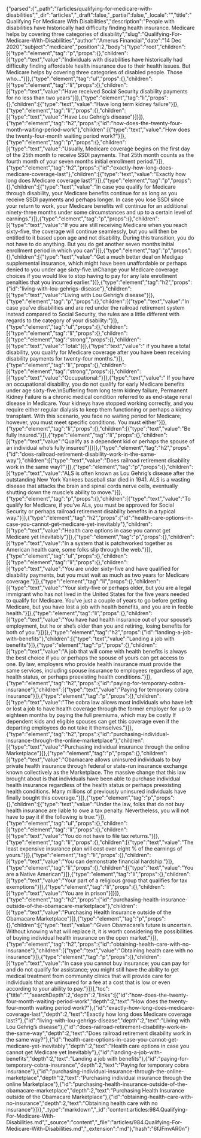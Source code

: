 {"parsed":{"_path":"/articles/qualifying-for-medicare-with-disabilities","_dir":"articles","_draft":false,"_partial":false,"_locale":"","title":"Qualifying For Medicare With Disabilities","description":"People with disabilities have historically had difficulty finding health insurance. Medicare helps by covering three categories of disability","slug":"Qualifying-For-Medicare-With-Disabilities","author":"Amerus Financial","date":"14 Dec 2020","subject":"medicare","position":2,"body":{"type":"root","children":[{"type":"element","tag":"p","props":{},"children":[{"type":"text","value":"Individuals with disabilities have historically had difficulty finding affordable health insurance due to their health issues. But Medicare helps by covering three categories of disabled people. Those who…"}]},{"type":"element","tag":"ul","props":{},"children":[{"type":"element","tag":"li","props":{},"children":[{"type":"text","value":"Have received Social Security disability payments for no less than two years"}]},{"type":"element","tag":"li","props":{},"children":[{"type":"text","value":"Have long term kidney failure"}]},{"type":"element","tag":"li","props":{},"children":[{"type":"text","value":"Have Lou Gehrig’s disease"}]}]},{"type":"element","tag":"h2","props":{"id":"how-does-the-twenty-four-month-waiting-period-work"},"children":[{"type":"text","value":"How does the twenty-four-month waiting period work?"}]},{"type":"element","tag":"p","props":{},"children":[{"type":"text","value":"Usually, Medicare coverage begins on the first day of the 25th month to receive SSDI payments. That 25th month counts as the fourth month of your seven months initial enrollment period."}]},{"type":"element","tag":"h2","props":{"id":"exactly-how-long-does-medicare-coverage-last"},"children":[{"type":"text","value":"Exactly how long does Medicare coverage last?"}]},{"type":"element","tag":"p","props":{},"children":[{"type":"text","value":"In case you qualify for Medicare through disability, your Medicare benefits continue for as long as you receive SSDI payments and perhaps longer. In case you lose SSDI since your return to work, your Medicare benefits will continue for an additional ninety-three months under some circumstances and up to a certain level of earnings."}]},{"type":"element","tag":"p","props":{},"children":[{"type":"text","value":"If you are still receiving Medicare when you reach sixty-five, the coverage will continue seamlessly, but you will then be entitled to it based upon age and not disability. During this transition, you do not have to do anything. But you do get another seven months initial enrollment period in which you can"}]},{"type":"element","tag":"p","props":{},"children":[{"type":"text","value":"Get a much better deal on Medigap supplemental insurance, which might have been unaffordable or perhaps denied to you under age sixty-five.\nChange your Medicare coverage choices if you would like to stop having to pay for any late enrollment penalties that you incurred earlier."}]},{"type":"element","tag":"h2","props":{"id":"living-with-lou-gehrigs-disease"},"children":[{"type":"text","value":"Living with Lou Gehrig’s disease"}]},{"type":"element","tag":"p","props":{},"children":[{"type":"text","value":"In case you’ve disabilities and are red under the railroad retirement system instead compared to Social Security, the rules are a little different with regards to the category of your disability:"}]},{"type":"element","tag":"ul","props":{},"children":[{"type":"element","tag":"li","props":{},"children":[{"type":"element","tag":"strong","props":{},"children":[{"type":"text","value":"Total:"}]},{"type":"text","value":" if you have a total disability, you qualify for Medicare coverage after you have been receiving disability payments for twenty-four months."}]},{"type":"element","tag":"li","props":{},"children":[{"type":"element","tag":"strong","props":{},"children":[{"type":"text","value":"Occupational:"}]},{"type":"text","value":" If you have an occupational disability, you do not qualify for early Medicare benefits under age sixty-five.\nSuffering from long term kidney failure, Permanent Kidney Failure is a chronic medical condition referred to as end-stage renal disease in Medicare. Your kidneys have stopped working correctly, and you require either regular dialysis to keep them functioning or perhaps a kidney transplant. With this scenario, you face no waiting period for Medicare; however, you must meet specific conditions. You must either"}]},{"type":"element","tag":"li","props":{},"children":[{"type":"text","value":"Be fully insured."}]},{"type":"element","tag":"li","props":{},"children":[{"type":"text","value":"Qualify as a dependent kid or perhaps the spouse of an individual who’s fully insured"}]}]},{"type":"element","tag":"h2","props":{"id":"does-railroad-retirement-disability-work-in-the-same-way"},"children":[{"type":"text","value":"Does railroad retirement disability work in the same way?"}]},{"type":"element","tag":"p","props":{},"children":[{"type":"text","value":"ALS is often known as Lou Gehrig’s disease after the outstanding New York Yankees baseball star died in 1941. ALS is a wasting disease that attacks the brain and spinal cords nerve cells, eventually shutting down the muscle’s ability to move."}]},{"type":"element","tag":"p","props":{},"children":[{"type":"text","value":"To qualify for Medicare, if you’ve ALs, you must be approved for Social Security or perhaps railroad retirement disability benefits in a typical way."}]},{"type":"element","tag":"h2","props":{"id":"health-care-options-in-case-you-cannot-get-medicare-yet-inevitably"},"children":[{"type":"text","value":"Health care options in case you cannot get Medicare yet Inevitably"}]},{"type":"element","tag":"p","props":{},"children":[{"type":"text","value":"In a system that is patchworked together as American health care, some folks slip through the web."}]},{"type":"element","tag":"ul","props":{},"children":[{"type":"element","tag":"li","props":{},"children":[{"type":"text","value":"You are under sixty-five and have qualified for disability payments, but you must wait as much as two years for Medicare coverage."}]},{"type":"element","tag":"li","props":{},"children":[{"type":"text","value":"Your sixty-five or perhaps older, but you are a legal immigrant who has not lived in the United States for the five years needed to qualify for Medicare. You’ve just a couple of years to go before getting Medicare, but you have lost a job with health benefits, and you are in feeble health."}]},{"type":"element","tag":"li","props":{},"children":[{"type":"text","value":"You have had health insurance out of your spouse’s employment, but he or she’s older than you and retiring, losing benefits for both of you."}]}]},{"type":"element","tag":"h2","props":{"id":"landing-a-job-with-benefits"},"children":[{"type":"text","value":"Landing a job with benefits"}]},{"type":"element","tag":"p","props":{},"children":[{"type":"text","value":"A job that will come with health benefits is always the best choice if you or perhaps the spouse of yours can get access to one. By law, employers who provide health insurance must provide the same services, including spouse insurance to employees regardless of age, health status, or perhaps preexisting health conditions."}]},{"type":"element","tag":"h2","props":{"id":"paying-for-temporary-cobra-insurance"},"children":[{"type":"text","value":"Paying for temporary cobra insurance"}]},{"type":"element","tag":"p","props":{},"children":[{"type":"text","value":"The cobra law allows most individuals who have left or lost a job to have health coverage through the former employer for up to eighteen months by paying the full premiums, which may be costly If dependent kids and eligible spouses can get this coverage even if the departing employees do not take it themselves."}]},{"type":"element","tag":"h2","props":{"id":"purchasing-individual-insurance-through-the-online-marketplace"},"children":[{"type":"text","value":"Purchasing individual insurance through the online Marketplace"}]},{"type":"element","tag":"p","props":{},"children":[{"type":"text","value":"Obamacare allows uninsured individuals to buy private health insurance through federal or state-run insurance exchange known collectively as the Marketplace. The massive change that this law brought about is that individuals have been able to purchase individual health insurance regardless of the health status or perhaps preexisting health conditions. Many millions of previously uninsured individuals have finally bought this coverage."}]},{"type":"element","tag":"p","props":{},"children":[{"type":"text","value":"Under the law, folks that do not buy health insurance are liable to owe a tax penalty. Nevertheless, you will not have to pay it if the following is true:"}]},{"type":"element","tag":"ul","props":{},"children":[{"type":"element","tag":"li","props":{},"children":[{"type":"text","value":"You do not have to file tax returns."}]},{"type":"element","tag":"li","props":{},"children":[{"type":"text","value":"The least expensive insurance plan will cost over eight % of the earnings of yours."}]},{"type":"element","tag":"li","props":{},"children":[{"type":"text","value":"You can demonstrate financial hardship."}]},{"type":"element","tag":"li","props":{},"children":[{"type":"text","value":"You are a Native American"}]},{"type":"element","tag":"li","props":{},"children":[{"type":"text","value":"Your part of a religious group that qualifies for tax exemptions"}]},{"type":"element","tag":"li","props":{},"children":[{"type":"text","value":"You are in prison"}]}]},{"type":"element","tag":"h2","props":{"id":"purchasing-health-insurance-outside-of-the-obamacare-marketplace"},"children":[{"type":"text","value":"Purchasing Health Insurance outside of the Obamacare Marketplace"}]},{"type":"element","tag":"p","props":{},"children":[{"type":"text","value":"Given Obamacare’s future is uncertain. Without knowing what will replace it, it is worth considering the possibilities of buying individual health insurance on the open market."}]},{"type":"element","tag":"h2","props":{"id":"obtaining-health-care-with-no-insurance"},"children":[{"type":"text","value":"Obtaining health care with no insurance"}]},{"type":"element","tag":"p","props":{},"children":[{"type":"text","value":"In case you cannot buy insurance; you can pay for and do not qualify for assistance; you might still have the ability to get medical treatment from community clinics that will provide care for individuals that are uninsured for a fee at a cost that is low or even according to your ability to pay."}]}],"toc":{"title":"","searchDepth":2,"depth":2,"links":[{"id":"how-does-the-twenty-four-month-waiting-period-work","depth":2,"text":"How does the twenty-four-month waiting period work?"},{"id":"exactly-how-long-does-medicare-coverage-last","depth":2,"text":"Exactly how long does Medicare coverage last?"},{"id":"living-with-lou-gehrigs-disease","depth":2,"text":"Living with Lou Gehrig’s disease"},{"id":"does-railroad-retirement-disability-work-in-the-same-way","depth":2,"text":"Does railroad retirement disability work in the same way?"},{"id":"health-care-options-in-case-you-cannot-get-medicare-yet-inevitably","depth":2,"text":"Health care options in case you cannot get Medicare yet Inevitably"},{"id":"landing-a-job-with-benefits","depth":2,"text":"Landing a job with benefits"},{"id":"paying-for-temporary-cobra-insurance","depth":2,"text":"Paying for temporary cobra insurance"},{"id":"purchasing-individual-insurance-through-the-online-marketplace","depth":2,"text":"Purchasing individual insurance through the online Marketplace"},{"id":"purchasing-health-insurance-outside-of-the-obamacare-marketplace","depth":2,"text":"Purchasing Health Insurance outside of the Obamacare Marketplace"},{"id":"obtaining-health-care-with-no-insurance","depth":2,"text":"Obtaining health care with no insurance"}]}},"_type":"markdown","_id":"content:articles:984.Qualifying-For-Medicare-With-Disabilities.md","_source":"content","_file":"articles/984.Qualifying-For-Medicare-With-Disabilities.md","_extension":"md"},"hash":"6fJFmvAR0n"}